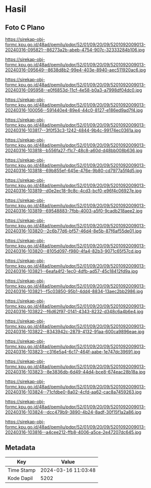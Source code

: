 # Hasil

## Foto C Plano

https://sirekap-obj-formc.kpu.go.id/48ad/pemilu/pdpr/52/01/09/20/09/5201092009013-20240316-095821--86273a2b-abeb-4754-907c-32333284b106.jpg

https://sirekap-obj-formc.kpu.go.id/48ad/pemilu/pdpr/52/01/09/20/09/5201092009013-20240316-095649--8638d8b2-99e4-403e-8940-aec511920ac6.jpg

https://sirekap-obj-formc.kpu.go.id/48ad/pemilu/pdpr/52/01/09/20/09/5201092009013-20240316-095958--e0f6853d-11cf-4e58-b0a3-a7998df04dc0.jpg

https://sirekap-obj-formc.kpu.go.id/48ad/pemilu/pdpr/52/01/09/20/09/5201092009013-20240316-100056--591440e4-89e4-44c0-8127-e186ed9ad7f4.jpg

https://sirekap-obj-formc.kpu.go.id/48ad/pemilu/pdpr/52/01/09/20/09/5201092009013-20240316-103817--3f0f53c3-1242-4844-9b4c-99174ec0361a.jpg

https://sirekap-obj-formc.kpu.go.id/48ad/pemilu/pdpr/52/01/09/20/09/5201092009013-20240316-103818--b556fa27-f1c7-48c8-a60d-d48bb008b636.jpg

https://sirekap-obj-formc.kpu.go.id/48ad/pemilu/pdpr/52/01/09/20/09/5201092009013-20240316-103818--69b855ef-645e-476e-9b80-cd7977a5f4d5.jpg

https://sirekap-obj-formc.kpu.go.id/48ad/pemilu/pdpr/52/01/09/20/09/5201092009013-20240316-103819--d0e2ec18-9c8c-4cd3-bcf0-e96f4c06927e.jpg

https://sirekap-obj-formc.kpu.go.id/48ad/pemilu/pdpr/52/01/09/20/09/5201092009013-20240316-103819--69548883-7fbb-4003-a5f0-9cadb218aee2.jpg

https://sirekap-obj-formc.kpu.go.id/48ad/pemilu/pdpr/52/01/09/20/09/5201092009013-20240316-103820--2c6b77d6-bf57-46d4-8e5b-87f6af55de01.jpg

https://sirekap-obj-formc.kpu.go.id/48ad/pemilu/pdpr/52/01/09/20/09/5201092009013-20240316-103820--8105d097-f980-4fa4-82b3-9071c65f57cd.jpg

https://sirekap-obj-formc.kpu.go.id/48ad/pemilu/pdpr/52/01/09/20/09/5201092009013-20240316-103821--6eafa4f2-1ec0-4dfb-ad57-45c18412fd9a.jpg

https://sirekap-obj-formc.kpu.go.id/48ad/pemilu/pdpr/52/01/09/20/09/5201092009013-20240316-103821--f5c03850-95b1-4dd4-8834-13aec2bb2986.jpg

https://sirekap-obj-formc.kpu.go.id/48ad/pemilu/pdpr/52/01/09/20/09/5201092009013-20240316-103822--f6d62f97-0141-4343-8232-d348c6a4b6e4.jpg

https://sirekap-obj-formc.kpu.go.id/48ad/pemilu/pdpr/52/01/09/20/09/5201092009013-20240316-103822--8343942c-2879-4132-91aa-600ca9896eae.jpg

https://sirekap-obj-formc.kpu.go.id/48ad/pemilu/pdpr/52/01/09/20/09/5201092009013-20240316-103823--c316e5a4-6c17-464f-aabe-1e747dc39691.jpg

https://sirekap-obj-formc.kpu.go.id/48ad/pemilu/pdpr/52/01/09/20/09/5201092009013-20240316-103823--8e3836db-6d49-44d4-bce8-674eac28b18a.jpg

https://sirekap-obj-formc.kpu.go.id/48ad/pemilu/pdpr/52/01/09/20/09/5201092009013-20240316-103824--71cfdbe0-8a02-4cfd-aa62-cac8a7459263.jpg

https://sirekap-obj-formc.kpu.go.id/48ad/pemilu/pdpr/52/01/09/20/09/5201092009013-20240316-103824--dcc479b9-3890-4b24-8adf-30f15f1a2a86.jpg

https://sirekap-obj-formc.kpu.go.id/48ad/pemilu/pdpr/52/01/09/20/09/5201092009013-20240316-103816--a4cee212-ffb8-4006-a5ce-2e47207dc645.jpg


## Metadata

| Key        | Value               |
| ---------- | ------------------- |
| Time Stamp | 2024-03-16 11:03:48 |
| Kode Dapil | 5202                |



